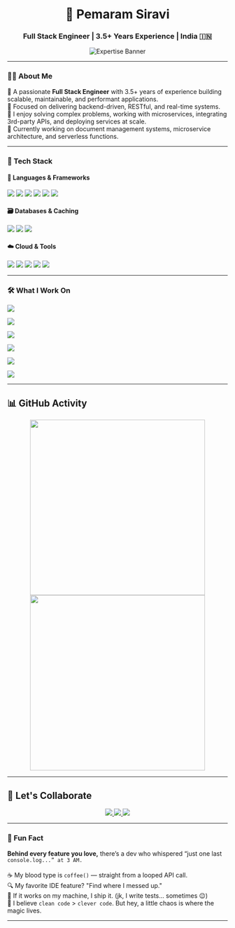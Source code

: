 <h1 align="center">🚀 Pemaram Siravi</h1>
<h3 align="center">Full Stack Engineer | 3.5+ Years Experience | India 🇮🇳</h3>

<p align="center">
  <img src="https://readme-typing-svg.demolab.com?font=Fira+Code&weight=600&size=22&duration=2800&pause=800&color=00C2FF&center=true&vCenter=true&width=800&lines=Node.js%2FNestJS+Microservices+%7C+AWS+Cloud+Infra+Expert;3.5%2B+Years+Building+Resilient+Systems+%7C+PDF+%26+OCR+Automation" alt="Expertise Banner" />
</p>

---

### 👨‍💻 About Me

🔹 A passionate **Full Stack Engineer** with 3.5+ years of experience building scalable, maintainable, and performant applications.  
🔹 Focused on delivering backend-driven, RESTful, and real-time systems.  
🔹 I enjoy solving complex problems, working with microservices, integrating 3rd-party APIs, and deploying services at scale.  
🔹 Currently working on document management systems, microservice architecture, and serverless functions.

---

### 🧰 Tech Stack

#### 🚀 Languages & Frameworks
<p>
  <img src="https://img.shields.io/badge/JavaScript-F7DF1E?style=for-the-badge&logo=javascript&logoColor=black" />
  <img src="https://img.shields.io/badge/TypeScript-3178C6?style=for-the-badge&logo=typescript&logoColor=white" />
  <img src="https://img.shields.io/badge/Node.js-339933?style=for-the-badge&logo=nodedotjs&logoColor=white" />
  <img src="https://img.shields.io/badge/NestJS-E0234E?style=for-the-badge&logo=nestjs&logoColor=white" />
  <img src="https://img.shields.io/badge/React-61DAFB?style=for-the-badge&logo=react&logoColor=black" />
  <img src="https://img.shields.io/badge/jQuery-0769AD?style=for-the-badge&logo=jquery&logoColor=white" />
</p>

#### 🗃️ Databases & Caching
<p>
  <img src="https://img.shields.io/badge/MongoDB-47A248?style=for-the-badge&logo=mongodb&logoColor=white" />
  <img src="https://img.shields.io/badge/Redis-DC382D?style=for-the-badge&logo=redis&logoColor=white" />
  <img src="https://img.shields.io/badge/MySQL-00758F?style=for-the-badge&logo=mysql&logoColor=white" />
</p>

#### ☁️ Cloud & Tools
<p>
  <img src="https://img.shields.io/badge/AWS-232F3E?style=for-the-badge&logo=amazonaws&logoColor=white" />
  <img src="https://img.shields.io/badge/Firebase-FFCA28?style=for-the-badge&logo=firebase&logoColor=black" />
  <img src="https://img.shields.io/badge/ImageMagick-black?style=for-the-badge&logo=imagemagick&logoColor=white" />
  <img src="https://img.shields.io/badge/Postman-FF6C37?style=for-the-badge&logo=postman&logoColor=white" />
  <img src="https://img.shields.io/badge/Git-F05032?style=for-the-badge&logo=git&logoColor=white" />
</p>

---

### 🛠️ What I Work On

<p>
  <img src="https://img.shields.io/badge/API_&_UI_Development-NestJS_·_Express_·_React-00C2FF?style=for-the-badge&logo=react&logoColor=white" />
</p>

<p>
  <img src="https://img.shields.io/badge/Microservices-Redis_Queues_·_Worker_Threads-DC382D?style=for-the-badge&logo=redis&logoColor=white" />
</p>

<p>
  <img src="https://img.shields.io/badge/Document_Processing-ImageMagick_·_AWS_S3_·_PDFs-F7DF1E?style=for-the-badge&logo=imagemagick&logoColor=black" />
</p>

<p>
  <img src="https://img.shields.io/badge/Auth_&_Security-JWT_·_Firebase_·_RBAC-FFCA28?style=for-the-badge&logo=firebase&logoColor=black" />
</p>

<p>
  <img src="https://img.shields.io/badge/Reporting_&_Analytics-Dashboards_·_Logs_·_Exports-4CAF50?style=for-the-badge&logo=chartdotjs&logoColor=white" />
</p>

<p>
  <img src="https://img.shields.io/badge/CI/CD_&_Serverless-Docker_·_GitHub_Actions_·_AWS_Lambda-232F3E?style=for-the-badge&logo=docker&logoColor=white" />
</p>


---

## 📊 GitHub Activity

<div align="center">
  <img src="https://github-readme-stats.vercel.app/api/top-langs/?username=pemaram&layout=compact&theme=github_dark&hide_border=true&title_color=20C997&text_color=ffffff&bg_color=0d1117" width="400" />
  <img src="https://github-readme-activity-graph.vercel.app/graph?username=pemaram&theme=github-dark&area=true&hide_border=true&color=20C997&line=20C997&point=FFFFFF" width="400" />
</div>

---

## 🤝 Let's Collaborate

<p align="center">
  <a href="mailto:sn2g298@gmail.com">
    <img src="https://img.shields.io/badge/Email-Me-D14836?logo=gmail&logoColor=white&style=for-the-badge" />
  </a>
  <a href="https://linkedin.com/in/pemaram-siravi">
    <img src="https://img.shields.io/badge/LinkedIn-Connect-0A66C2?logo=linkedin&logoColor=white&style=for-the-badge" />
  </a>
  <a href="https://github.com/pemaram?tab=repositories">
    <img src="https://img.shields.io/badge/GitHub-Explore-181717?logo=github&logoColor=white&style=for-the-badge" />
  </a>
</p>

---

### 🎯 Fun Fact

<p align="left">
  <b>Behind every feature you love,</b> there’s a dev who whispered “just one last <code>console.log...” at 3 AM.</code> <br/><br/>
  ☕ My blood type is <code>coffee()</code> — straight from a looped API call.<br/>
  🔍 My favorite IDE feature? "Find where I messed up." <br/>
  🔧 If it works on my machine, I ship it. (jk, I write tests... sometimes 😉)<br/>
  🧠 I believe <code>clean code</code> > <code>clever code</code>. But hey, a little chaos is where the magic lives.<br/>
</p>

---

